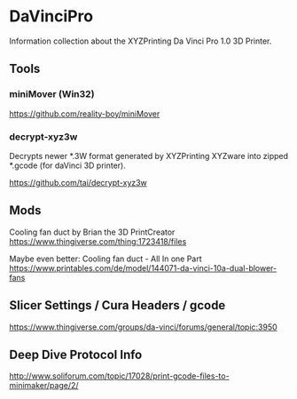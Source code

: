 # DaVinciPro

Information collection about the XYZPrinting Da Vinci Pro 1.0 3D Printer.

## Tools

### miniMover (Win32)

https://github.com/reality-boy/miniMover

### decrypt-xyz3w

Decrypts newer *.3W format generated by XYZPrinting XYZware into zipped *.gcode (for daVinci 3D printer).

https://github.com/tai/decrypt-xyz3w

## Mods

Cooling fan duct by Brian the 3D PrintCreator  
https://www.thingiverse.com/thing:1723418/files

Maybe even better: Cooling fan duct - All In one Part  
https://www.printables.com/de/model/144071-da-vinci-10a-dual-blower-fans

## Slicer Settings / Cura Headers / gcode

https://www.thingiverse.com/groups/da-vinci/forums/general/topic:3950

## Deep Dive Protocol Info

http://www.soliforum.com/topic/17028/print-gcode-files-to-minimaker/page/2/

